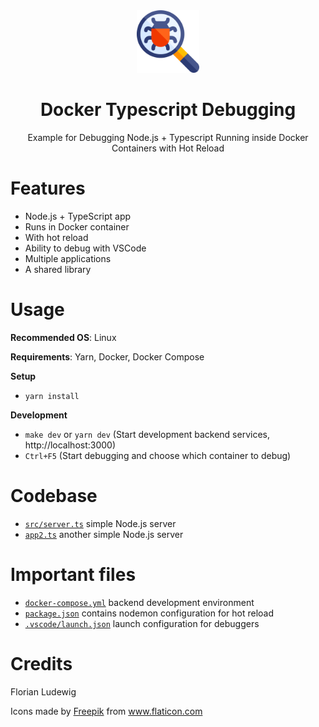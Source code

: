<div align="center">
  <a href="https://github.com/flolu/auth">
    <img width="100px" height="auto" src="./.github/debugging.png" />
  </a>
  <br>
  <h1>Docker Typescript Debugging</h1>
  <p>Example for Debugging Node.js + Typescript Running inside Docker Containers with Hot Reload</p>
</div>

# Features

- Node.js + TypeScript app
- Runs in Docker container
- With hot reload
- Ability to debug with VSCode
- Multiple applications
- A shared library

# Usage

**Recommended OS**: Linux

**Requirements**: Yarn, Docker, Docker Compose

**Setup**

- `yarn install`

**Development**

- `make dev` or `yarn dev` (Start development backend services, http://localhost:3000)
- `Ctrl+F5` (Start debugging and choose which container to debug)

# Codebase

- [`src/server.ts`](app1.ts) simple Node.js server
- [`app2.ts`](app2.ts) another simple Node.js server

# Important files

- [`docker-compose.yml`](docker-compose.yml) backend development environment
- [`package.json`](package.json) contains nodemon configuration for hot reload
- [`.vscode/launch.json`](.vscode/launch.json) launch configuration for debuggers

# Credits

<p>Florian Ludewig<a href="https://flolu.de/"></a></p>

<div>Icons made by <a href="https://www.freepik.com" title="Freepik">Freepik</a> from <a href="https://www.flaticon.com/" title="Flaticon">www.flaticon.com</a></div>
